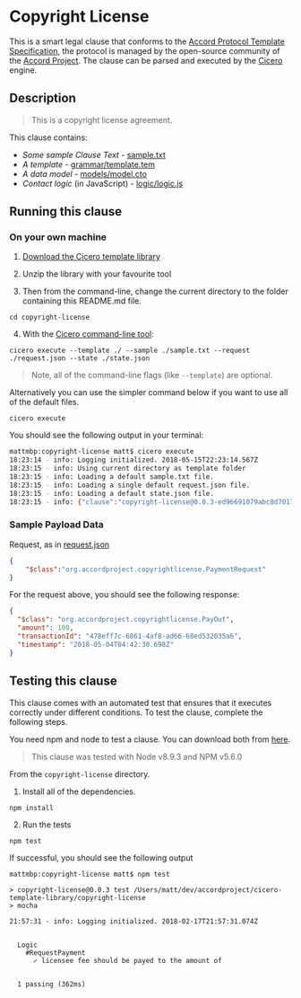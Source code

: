 
# Copyright License

This is a smart legal clause that conforms to the [Accord Protocol Template Specification](https://docs.google.com/document/d/1UacA_r2KGcBA2D4voDgGE8jqid-Uh4Dt09AE-shBKR0), the protocol is managed by the open-source community of the [Accord Project](https://accordproject.org). The clause can be parsed and executed by the [Cicero](https://github.com/accordproject/cicero) engine.

## Description
> This is a copyright license agreement.

This clause contains:
- *Some sample Clause Text* - [sample.txt](sample.txt)
- *A template* - [grammar/template.tem](grammar/template.tem)
- *A data model* - [models/model.cto](models/model.cto)
- *Contact logic* (in JavaScript) - [logic/logic.js](lib/logic.js)

## Running this clause

### On your own machine

1. [Download the Cicero template library](https://github.com/accordproject/copyright-license/archive/master.zip)

2. Unzip the library with your favourite tool

3. Then from the command-line, change the current directory to the folder containing this README.md file.
```
cd copyright-license
```
4. With the [Cicero command-line tool](https://github.com/accordproject/cicero#installation):
```
cicero execute --template ./ --sample ./sample.txt --request ./request.json --state ./state.json
```
> Note, all of the command-line flags (like `--template`) are optional.

Alternatively you can use the simpler command below if you want to use all of the default files.
```
cicero execute
```

You should see the following output in your terminal:
```bash
mattmbp:copyright-license matt$ cicero execute
18:23:14 - info: Logging initialized. 2018-05-15T22:23:14.567Z
18:23:15 - info: Using current directory as template folder
18:23:15 - info: Loading a default sample.txt file.
18:23:15 - info: Loading a single default request.json file.
18:23:15 - info: Loading a default state.json file.
18:23:15 - info: {"clause":"copyright-license@0.0.3-ed96691079abc8d7017e5070ab9e3e901d04fc911ee6617fe181cefacf663010","request":{"$class":"org.accordproject.copyrightlicense.PaymentRequest"},"response":{"$class":"org.accordproject.copyrightlicense.PayOut","amount":100,"transactionId":"b27a6afc-8dd9-4620-bcc8-d063e5ffe5de","timestamp":"2018-05-15T22:23:15.353Z"},"state":{"$class":"org.accordproject.common.ContractState","stateId":"org.accordproject.common.ContractState#1"},"emit":[]}
```

### Sample Payload Data

Request, as in [request.json](https://github.com/accordproject/cicero-template-library/blob/master/copyright-notice/request.json)
```json
{
    "$class":"org.accordproject.copyrightlicense.PaymentRequest"
}
```

For the request above, you should see the following response:
```json
{
  "$class": "org.accordproject.copyrightlicense.PayOut",
  "amount": 100,
  "transactionId": "478eff7c-6861-4af8-ad66-68ed532035a6",
  "timestamp": "2018-05-04T04:42:30.698Z"
}
```


## Testing this clause

This clause comes with an automated test that ensures that it executes correctly under different conditions. To test the clause, complete the following steps.

You need npm and node to test a clause. You can download both from [here](https://nodejs.org/).

> This clause was tested with Node v8.9.3 and NPM v5.6.0

From the `copyright-license` directory.

1. Install all of the dependencies.
```
npm install
```

2. Run the tests
```
npm test
```
If successful, you should see the following output
```
mattmbp:copyright-license matt$ npm test

> copyright-license@0.0.3 test /Users/matt/dev/accordproject/cicero-template-library/copyright-license
> mocha

21:57:31 - info: Logging initialized. 2018-02-17T21:57:31.074Z


  Logic
    #RequestPayment
      ✓ licensee fee should be payed to the amount of


  1 passing (362ms)

```
